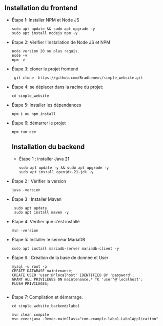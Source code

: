 



## Installation du frontend 
 - Étape 1: Installer NPM et Node JS
   ```
   sudo apt update && sudo apt upgrade -y
   sudo apt install nodejs npm -y
   ```
 - Étape 2: Vérifier l'installation de Node JS et NPM
     ```
     node version 20 ou plus requis.
     node -v
     npm -v
     ```
 - Étape 3: cloner le projet frontend
   ```
    git clone  https://github.com/BradLeneus/simple_website.git
   ```
 - Étape 4: se déplacer dans la racine du projet:
   ```
   cd simple_website
   ```
- Étape 5: Installer les dépendances
   ```
   npm i ou npm install
   ```
- Étape 6: démarrer le projet
  ```
  npm run dev 
  ```

  ## Installation du backend
   - Étape 1 : installer Java 21
     ```
     sudo apt update -y && sudo apt upgrade -y
     sudo apt install openjdk-21-jdk -y
     ```
 - Étape 2 : Vérifier la version
    ```
    java -version
    ```

 - Étape 3 : Installer Maven 
   ```
    sudo apt update
    sudo apt install maven -y
   ```

- Étape 4: Vérifier que c'est installé
   ```
   mvn -version
   ```
- Étape 5: Installer le serveur MariaDB
  ```
  sudo apt install mariadb-server mariadb-client -y
  
  ```
  
- Étape 6 : Création de la base de donnée et User
  ```
  mysql -u root -p
  CREATE DATABASE maintenance;
  CREATE USER 'user'@'localhost' IDENTIFIED BY 'password';
  GRANT ALL PRIVILEGES ON maintenance.* TO 'user'@'localhost';
  FLUSH PRIVILEGES;


  ```
- Étape 7: Compilation et démarrage.
  ```
  cd simple_website_backend/labo1
  
  mvn clean compile
  mvn exec:java -Dexec.mainClass="com.example.labo1.Labo1Application"
  ```
 

  
   
